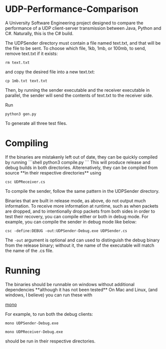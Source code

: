 # UDP-Performance-Comparison
A University Software Engineering project designed to compare the performance of a UDP client-server transmission between Java, Python and C#. Naturally, this is the C# build.

The UDPSender directory must contain a file named text.txt, and that will be the file to be sent. To choose which file, 1kb, 1mb, or 100mb, to send, remove text.txt if it exists:
```shell
rm text.txt
```
and copy the desired file into a new text.txt:
```shell
cp 1mb.txt text.txt
 ```
Then, by running the sender executable and the receiver executable in parallel, the sender will send the contents of text.txt to the receiver side.

Run
```shell
python3 gen.py
```
To generate all three test files.

<h1>Compiling</h1>
If the binaries are mistakenly left out of date, they can be quickly compiled by running 
```shell
python3 compile.py
```
This will produce release and debug builds in both directories.
Alterenatively, they can be compiled from source **in their respective directories** using

```shell
csc UDPReceiver.cs
```
To compile the sender, follow the same pattern in the UDPSender directory.

Binaries that are built in release mode, as above, do not output much information. To receive more information at runtime, such as when packets are dropped, and to intentionally drop packets from both sides in order to test their recovery, you can compile either or both in debug mode. 
For example, you can compile the sender in debug mode like below:
```shell
csc -define:DEBUG -out:UDPSender-Debug.exe UDPSender.cs
```
The ```-out``` argument is optional and can used to distinguish the debug binary from the release binary; without it, the name of the executable will match the name of the .cs file.

<h1>Running</h1>
The binaries should be runnable on windows without additional dependencies **although it has not been tested**
On Mac and Linux, (and windows, I believe) you can run these with 

[mono](https://www.mono-project.com/download/stable/)

For example, to run both the debug clients:

```
mono UDPSender-Debug.exe
```

```
mono UDPReceiver-Debug.exe
```

should be run in their respective directories.

